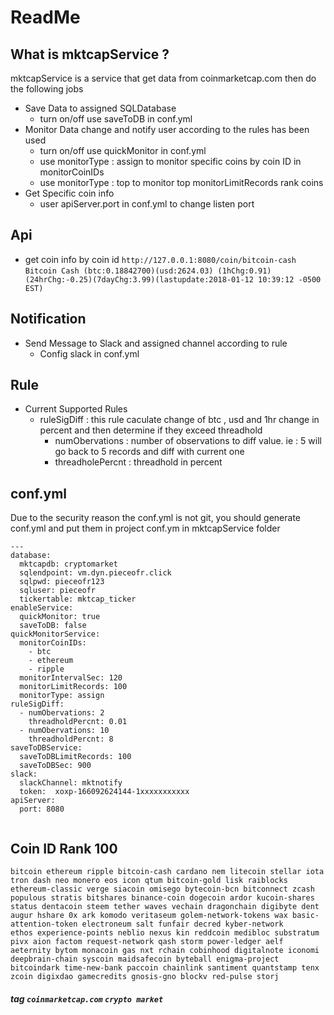 # ReadMe

## What is mktcapService ?

mktcapService is a service that get data from coinmarketcap.com then do the following jobs

* Save Data to assigned SQLDatabase
  * turn on/off use saveToDB in conf.yml
* Monitor Data change and notify user according to the rules has been used
  * turn on/off use quickMonitor in conf.yml
  * use monitorType : assign to monitor specific coins by coin ID  in monitorCoinIDs
  * use  monitorType : top to monitor top monitorLimitRecords rank coins
* Get Specific coin info
  * user apiServer.port in conf.yml to change listen port


## Api

+ get coin info by coin id
```http://127.0.0.1:8080/coin/bitcoin-cash```
```Bitcoin Cash (btc:0.18842700)(usd:2624.03) (1hChg:0.91)(24hrChg:-0.25)(7dayChg:3.99)(lastupdate:2018-01-12 10:39:12 -0500 EST)```


## Notification

* Send Message to Slack and assigned channel according to rule
  * Config slack in conf.yml

## Rule

* Current Supported Rules
  * ruleSigDiff : this rule caculate change of btc , usd and 1hr change in percent and then determine if they exceed threadhold
    * numObervations : number of observations to diff value. ie : 5 will go back to 5 records and diff with current one
    * threadholePercnt : threadhold in percent

## conf.yml

Due to the security reason the conf.yml is not git, you should generate conf.yml and put them in project
conf.ym in mktcapService folder

```
--- 
database: 
  mktcapdb: cryptomarket
  sqlendpoint: vm.dyn.pieceofr.click
  sqlpwd: pieceofr123
  sqluser: pieceofr
  tickertable: mktcap_ticker
enableService: 
  quickMonitor: true
  saveToDB: false
quickMonitorService: 
  monitorCoinIDs: 
    - btc
    - ethereum
    - ripple
  monitorIntervalSec: 120
  monitorLimitRecords: 100
  monitorType: assign
ruleSigDiff: 
  - numObervations: 2
    threadholdPercnt: 0.01
  - numObervations: 10
    threadholdPercnt: 8
saveToDBService: 
  saveToDBLimitRecords: 100
  saveToDBSec: 900
slack: 
  slackChannel: mktnotify
  token:  xoxp-166092624144-1xxxxxxxxxxx
apiServer:
  port: 8080


```

## Coin ID Rank 100
```
bitcoin ethereum ripple bitcoin-cash cardano nem litecoin stellar iota tron dash neo monero eos icon qtum bitcoin-gold lisk raiblocks ethereum-classic verge siacoin omisego bytecoin-bcn bitconnect zcash populous stratis bitshares binance-coin dogecoin ardor kucoin-shares status dentacoin steem tether waves vechain dragonchain digibyte dent augur hshare 0x ark komodo veritaseum golem-network-tokens wax basic-attention-token electroneum salt funfair decred kyber-network
ethos experience-points neblio nexus kin reddcoin medibloc substratum pivx aion factom request-network qash storm power-ledger aelf aeternity bytom monacoin gas nxt rchain cobinhood digitalnote iconomi deepbrain-chain syscoin maidsafecoin byteball enigma-project bitcoindark time-new-bank paccoin chainlink santiment quantstamp tenx zcoin digixdao gamecredits gnosis-gno blockv red-pulse storj
```



##### tag `coinmarketcap.com` `crypto market`

